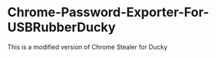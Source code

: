 # Chrome-Password-Exporter-For-USBRubberDucky
This is a modified version of Chrome Stealer for Ducky
